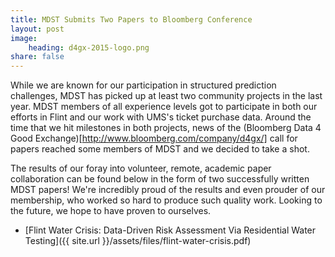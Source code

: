 ```yaml
---
title: MDST Submits Two Papers to Bloomberg Conference
layout: post
image:
    heading: d4gx-2015-logo.png
share: false
---
```


While we are known for our participation in structured prediction challenges, MDST has picked up at least two community projects in the last year. MDST members of all experience levels got to participate in both our efforts in Flint and our work with UMS's ticket purchase data. Around the time that we hit milestones in both projects, news of the (Bloomberg Data 4 Good Exchange)[http://www.bloomberg.com/company/d4gx/] call for papers reached some members of MDST and we decided to take a shot.

The results of our foray into volunteer, remote, academic paper collaboration can be found below in the form of two successfully written MDST papers! We're incredibly proud of the results and even prouder of our membership, who worked so hard to produce such quality work. Looking to the future, we hope to have proven to ourselves.

* [Flint Water Crisis: Data-Driven Risk Assessment Via Residential Water Testing]({{ site.url  }}/assets/files/flint-water-crisis.pdf)

